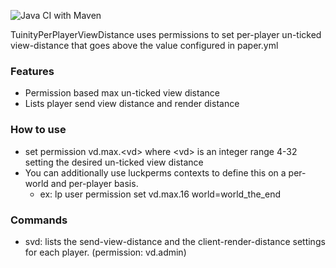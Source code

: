 ![Java CI with Maven](https://github.com/heathfx/TuinityPerPlayerViewDist/workflows/Java%20CI%20with%20Maven/badge.svg)

TuinityPerPlayerViewDistance uses permissions to set per-player un-ticked view-distance that goes above the value configured in paper.yml

### Features
- Permission based max un-ticked view distance
- Lists player send view distance and render distance

### How to use
- set permission vd.max.\<vd\> where \<vd\> is an integer range 4-32 setting the desired un-ticked view distance
- You can additionally use luckperms contexts to define this on a per-world and per-player basis.
  - ex: lp user <some player> permission set vd.max.16 world=world_the_end

### Commands
- svd: lists the send-view-distance and the client-render-distance settings for each player. (permission: vd.admin)